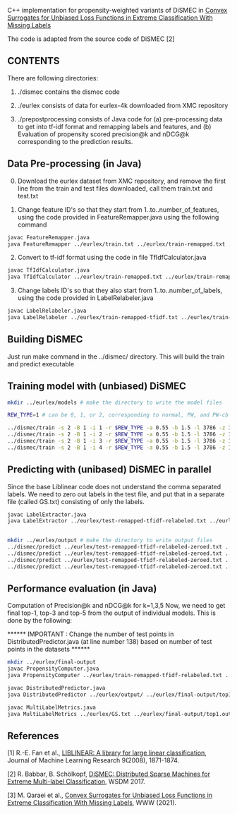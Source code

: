 C++ implementation for propensity-weighted variants of DiSMEC in [Convex Surrogates for Unbiased Loss Functions in Extreme Classification With Missing Labels](https://dl.acm.org/doi/pdf/10.1145/3442381.3450139)

The code is adapted from the source code of DiSMEC [2]


## CONTENTS

There are following directories:
1. ./dismec contains the dismec code 

2. ./eurlex consists of data for eurlex-4k downloaded from XMC repository

3. ./prepostprocessing consists of Java code for (a) pre-processing data to get into tf-idf format and remapping labels and features, and (b) Evaluation of propensity scored precision@k and nDCG@k corresponding to the prediction results.


## Data Pre-processing (in Java)
0. Download the eurlex dataset from XMC repository, and remove the first line from the train and test files downloaded, call them train.txt and test.txt

1. Change feature ID's so that they start from 1..to..number_of_features, using the code provided in FeatureRemapper.java using the following command
```bash
javac FeatureRemapper.java
java FeatureRemapper ../eurlex/train.txt ../eurlex/train-remapped.txt ../eurlex/test.txt ../eurlex/test-remapped.txt
```

2. Convert to tf-idf format using the code in file TfIdfCalculator.java
```bash
javac TfIdfCalculator.java
java TfIdfCalculator ../eurlex/train-remapped.txt ../eurlex/train-remapped-tfidf.txt ../eurlex/test-remapped.txt ../eurlex/test-remapped-tfidf.txt
```

3. Change labels ID's so that they also start from 1..to..number_of_labels, using the code provided in LabelRelabeler.java 
```bash
javac LabelRelabeler.java 
java LabelRelabeler ../eurlex/train-remapped-tfidf.txt ../eurlex/train-remapped-tfidf-relabeled.txt ../eurlex/test-remapped-tfidf.txt ../eurlex/test-remapped-tfidf-relabeled.txt ../eurlex/label-mappings.txt
```

## Building DiSMEC

Just run make command in the ../dismec/ directory. This will build the train and predict executable


## Training model with (unbiased) DiSMEC

```bash
mkdir ../eurlex/models # make the directory to write the model files

REW_TYPE=1 # can be 0, 1, or 2, corresponding to normal, PW, and PW-cb training, respectively)

../dismec/train -s 2 -B 1 -i 1 -r $REW_TYPE -a 0.55 -b 1.5 -l 3786 -z 1000 ../eurlex/train-remapped-tfidf-relabeled.txt ../eurlex/models/1.model
../dismec/train -s 2 -B 1 -i 2 -r $REW_TYPE -a 0.55 -b 1.5 -l 3786 -z 1000 ../eurlex/train-remapped-tfidf-relabeled.txt ../eurlex/models/2.model
../dismec/train -s 2 -B 1 -i 3 -r $REW_TYPE -a 0.55 -b 1.5 -l 3786 -z 1000 ../eurlex/train-remapped-tfidf-relabeled.txt ../eurlex/models/3.model
../dismec/train -s 2 -B 1 -i 4 -r $REW_TYPE -a 0.55 -b 1.5 -l 3786 -z 1000 ../eurlex/train-remapped-tfidf-relabeled.txt ../eurlex/models/4.model
```

## Predicting with (unibased) DiSMEC in parallel

Since the base Liblinear code does not understand the comma separated labels. We need to zero out labels in the test file, and put that in a separate file (called GS.txt) consisting of only the labels.
```bash
javac LabelExtractor.java
java LabelExtractor ../eurlex/test-remapped-tfidf-relabeled.txt ../eurlex/test-remapped-tfidf-relabeled-zeroed.txt ../eurlex/GS.txt

 
mkdir ../eurlex/output # make the directory to write output files
../dismec/predict ../eurlex/test-remapped-tfidf-relabeled-zeroed.txt ../eurlex/models/1.model ../eurlex/output/1.out
../dismec/predict ../eurlex/test-remapped-tfidf-relabeled-zeroed.txt ../eurlex/models/2.model ../eurlex/output/2.out
../dismec/predict ../eurlex/test-remapped-tfidf-relabeled-zeroed.txt ../eurlex/models/3.model ../eurlex/output/3.out
../dismec/predict ../eurlex/test-remapped-tfidf-relabeled-zeroed.txt ../eurlex/models/4.model ../eurlex/output/4.out
```

## Performance evaluation (in Java)

Computation of Precision@k and nDCG@k for k=1,3,5
Now, we need to get final top-1, top-3 and top-5 from the output of individual models. This is done by the following:

****** IMPORTANT : Change the number of test points in DistributedPredictor.java (at line number 138) based on number of test points in the datasets ******

```bash
mkdir ../eurlex/final-output
javac PropensityComputer.java
java PropensityComputer ../eurlex/train-remapped-tfidf-relabeled.txt ../eurlex/inv_prop.txt 15511 0.55 1.5

javac DistributedPredictor.java
java DistributedPredictor ../eurlex/output/ ../eurlex/final-output/top1.out ../eurlex/final-output/top3.out ../eurlex/final-output/top5.out ../eurlex/inv_prop.txt ../eurlex/final-output/top1-prop.out ../eurlex/final-output/top3-prop.out ../eurlex/final-output/top5-prop.out

javac MultiLabelMetrics.java
java MultiLabelMetrics ../eurlex/GS.txt ../eurlex/final-output/top1.out ../eurlex/final-output/top3.out ../eurlex/final-output/top5.out ../eurlex/inv_prop.txt ../eurlex/final-output/top1-prop.out ../eurlex/final-output/top3-prop.out ../eurlex/final-output/top5-prop.out
```

## References
[1] R.-E. Fan et al., [LIBLINEAR: A library for large linear classification](https://dl.acm.org/doi/pdf/10.5555/1390681.1442794), Journal of Machine Learning Research 9(2008), 1871-1874.

[2] R. Babbar, B. Schölkopf, [DiSMEC: Distributed Sparse Machines for Extreme Multi-label Classification](https://dl.acm.org/doi/pdf/10.1145/3018661.3018741), WSDM 2017.

[3] M. Qaraei et al., [Convex Surrogates for Unbiased Loss Functions in Extreme Classification With Missing Labels](https://dl.acm.org/doi/pdf/10.1145/3442381.3450139), WWW (2021).
